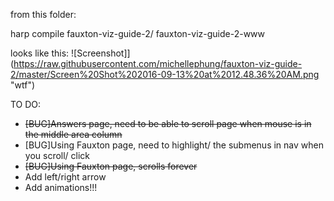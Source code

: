 from this folder: 

  harp compile fauxton-viz-guide-2/ fauxton-viz-guide-2-www

looks like this: ![Screenshot]](https://raw.githubusercontent.com/michellephung/fauxton-viz-guide-2/master/Screen%20Shot%202016-09-13%20at%2012.48.36%20AM.png "wtf")


TO DO:

  - ~~[BUG]Answers page, need to be able to scroll page when mouse is in the middle area column~~
  - [BUG]Using Fauxton page, need to highlight/ the submenus in nav when you scroll/ click
  - ~~[BUG]Using Fauxton page, scrolls forever~~
  - Add left/right arrow
  - Add animations!!!
